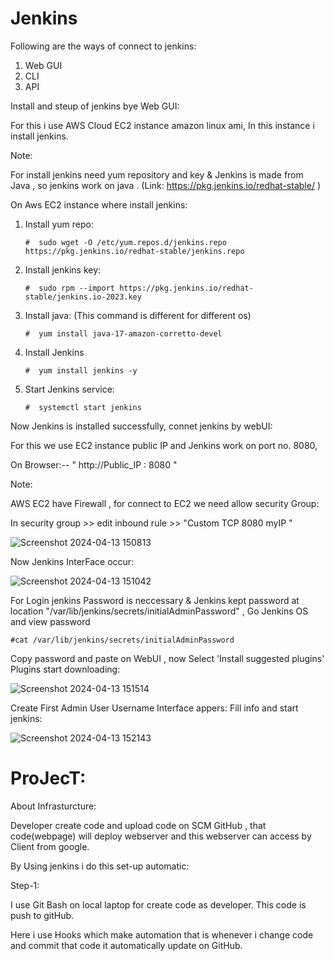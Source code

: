 # Jenkins

Following are the ways of connect to jenkins:

1. Web GUI 
2. CLI
3. API

Install and steup of jenkins bye Web GUI:
 
For this i use AWS Cloud EC2 instance amazon linux ami, In this instance i install jenkins.

Note:

For install jenkins need yum repository and key & Jenkins is made from Java , so jenkins work on java .
(Link:  https://pkg.jenkins.io/redhat-stable/ )

On Aws EC2 instance where install jenkins:

1. Install yum repo:
 

       #  sudo wget -O /etc/yum.repos.d/jenkins.repo https://pkg.jenkins.io/redhat-stable/jenkins.repo

3. Install jenkins key:


       #  sudo rpm --import https://pkg.jenkins.io/redhat-stable/jenkins.io-2023.key

4. Install java: (This command is different for different os)


       #  yum install java-17-amazon-corretto-devel

5. Install Jenkins


       #  yum install jenkins -y

6. Start Jenkins service:


       #  systemctl start jenkins

Now Jenkins is installed successfully, connet jenkins by webUI:

For this we use EC2 instance public IP and Jenkins work on port no. 8080,

On Browser:--  " http://Public_IP : 8080 "

Note: 

  AWS EC2 have Firewall , for connect to EC2 we need allow security Group:

   In security group >> edit inbound rule >> "Custom TCP  8080  myIP "

![Screenshot 2024-04-13 150813](https://github.com/Pratikshinde55/Jenkins/assets/145910708/05ad7d9f-e63e-49cf-95bb-448dfb4a1916)

Now Jenkins InterFace occur:

![Screenshot 2024-04-13 151042](https://github.com/Pratikshinde55/Jenkins/assets/145910708/1e827615-2005-46ef-8390-427624c5bb78)

For Login jenkins Password is neccessary & Jenkins kept password at location "/var/lib/jenkins/secrets/initialAdminPassword" , Go Jenkins OS  and view password 


    #cat /var/lib/jenkins/secrets/initialAdminPassword

Copy password and paste on WebUI , now Select 'Install suggested plugins' Plugins start downloading:

![Screenshot 2024-04-13 151514](https://github.com/Pratikshinde55/Jenkins/assets/145910708/42353e64-69da-493d-9816-85153ec7e479)


Create First Admin User Username Interface appers: Fill info and start jenkins:

![Screenshot 2024-04-13 152143](https://github.com/Pratikshinde55/Jenkins/assets/145910708/6765f294-f394-4223-8881-4755699dc96d)



# ProJecT:

About Infrasturcture:

Developer create code and upload code on SCM GitHub , that code(webpage) will deploy webserver and this webserver can access by Client from google.

By Using jenkins i do this set-up automatic:

Step-1:

I use Git Bash on local laptop for create code as developer. This code is push to gitHub.

Here i use Hooks which make automation that is whenever i change code and commit that code it automatically update on GitHub.





